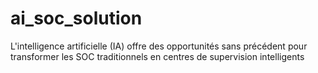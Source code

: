 # ai_soc_solution
L'intelligence artificielle (IA) offre des opportunités sans précédent pour transformer les SOC traditionnels en centres de supervision intelligents 
